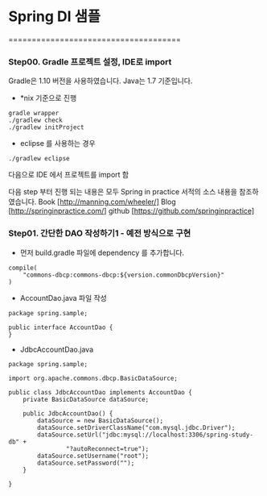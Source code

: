 # Spring DI 샘플


=====================================

### Step00. Gradle 프로젝트 설정, IDE로 import
Gradle은 1.10 버전을 사용하였습니다.
Java는 1.7 기준입니다.


* *nix 기준으로 진행
```
gradle wrapper
./gradlew check
./gradlew initProject
```

* eclipse 를 사용하는 경우
```
./gradlew eclipse
```
다음으로 IDE 에서 프로젝트를 import 함

다음 step 부터 진행 되는 내용은 모두 Spring in practice 서적의 소스 내용을 참조하였습니다.
Book [http://manning.com/wheeler/]
Blog [http://springinpractice.com/]
github [https://github.com/springinpractice]


### Step01. 간단한 DAO 작성하기1 - 예전 방식으로 구현

* 먼저 build.gradle 파일에 dependency 를 추가합니다.
```
compile(
    "commons-dbcp:commons-dbcp:${version.commonDbcpVersion}"
)
```

* AccountDao.java 파일 작성
```
package spring.sample;

public interface AccountDao {
}
```

* JdbcAccountDao.java
```
package spring.sample;

import org.apache.commons.dbcp.BasicDataSource;

public class JdbcAccountDao implements AccountDao {
    private BasicDataSource dataSource;

    public JdbcAccountDao() {
        dataSource = new BasicDataSource();
        dataSource.setDriverClassName("com.mysql.jdbc.Driver");
        dataSource.setUrl("jdbc:mysql://localhost:3306/spring-study-db" +
                "?autoReconnect=true");
        dataSource.setUsername("root");
        dataSource.setPassword("");
    }

}
```





